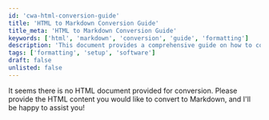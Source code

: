 ```yaml
---
id: 'cwa-html-conversion-guide'
title: 'HTML to Markdown Conversion Guide'
title_meta: 'HTML to Markdown Conversion Guide'
keywords: ['html', 'markdown', 'conversion', 'guide', 'formatting']
description: 'This document provides a comprehensive guide on how to convert HTML content into Markdown format, detailing the necessary steps, tools, and best practices for effective conversion.'
tags: ['formatting', 'setup', 'software']
draft: false
unlisted: false
---
```

It seems there is no HTML document provided for conversion. Please provide the HTML content you would like to convert to Markdown, and I'll be happy to assist you!




